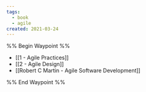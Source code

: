 ```yaml
---
tags:
  - book
  - agile
created: 2021-03-24
---
```


%% Begin Waypoint %%
- [[1 - Agile Practices]]
- [[2 - Agile Design]]
- [[Robert C Martin - Agile Software Development]]

%% End Waypoint %%

